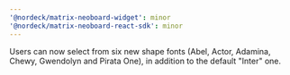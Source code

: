 ```yaml
---
'@nordeck/matrix-neoboard-widget': minor
'@nordeck/matrix-neoboard-react-sdk': minor
---
```


Users can now select from six new shape fonts (Abel, Actor, Adamina, Chewy, Gwendolyn and Pirata One), in addition to the default "Inter" one.
